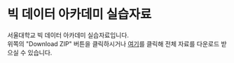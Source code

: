 # 빅 데이터 아카데미 실습자료
서울대학교 빅 데이터 아카데미 실습자료입니다.  
위쪽의 "Download ZIP" 버튼을 클릭하시거나 [여기](https://github.com/SNU-HCIL/2016-SNUBDA-Summer-Insight/archive/master.zip)를 클릭해 전체 자료를 다운로드 받으실 수 있습니다.
